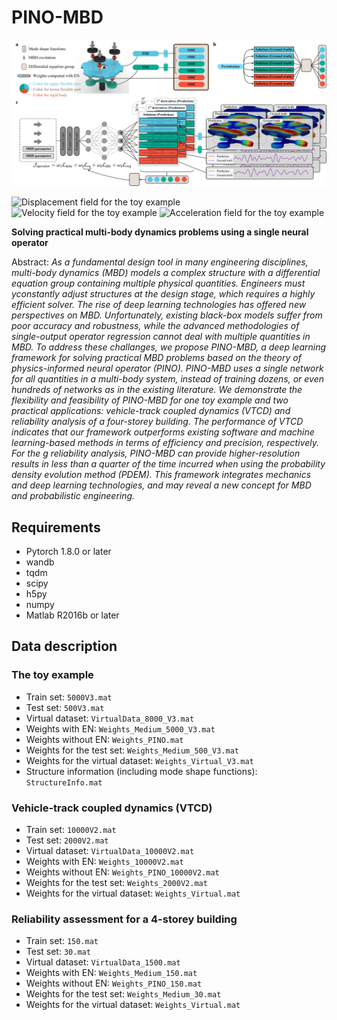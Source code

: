# PINO-MBD

![PINO Diagram](docs/Fig1.jpg)

<img src="docs/Displacement Field.gif" alt="Displacement field for the toy example" width="720" height="250"/>
<img src="docs/Velocity Field.gif" alt="Velocity field for the toy example" width="720" height="250"/>
<img src="docs/Acceleration Field.gif" alt="Acceleration field for the toy example" width="720" height="250"/>

**Solving practical multi-body dynamics problems using a single neural operator**

Abstract: *As a fundamental design tool in many engineering disciplines, multi-body dynamics (MBD) models a complex structure with a differential equation group containing multiple physical quantities. Engineers must yconstantly adjust structures at the design stage, which requires a highly efficient solver. The rise of deep learning technologies has offered new perspectives on MBD. Unfortunately, existing black-box models suffer from poor accuracy and robustness, while the advanced methodologies of single-output operator regression cannot deal with multiple quantities in MBD. To address these challanges, we propose PINO-MBD, a deep learning framework for solving practical MBD problems based on the theory of physics-informed neural operator (PINO). PINO-MBD uses a single network for all quantities in a multi-body system, instead of training dozens, or even hundreds of networks as in the existing literature. We demonstrate the flexibility and feasibility of PINO-MBD for one toy example and two practical applications: vehicle-track coupled dynamics (VTCD) and reliability analysis of a four-storey building. The performance of VTCD indicates that our framework outperforms existing software and machine learning-based methods in terms of efficiency and precision, respectively. For the g reliability analysis, PINO-MBD can provide higher-resolution results in less than a quarter of the time incurred when using the probability density evolution method (PDEM). This framework integrates mechanics and deep learning technologies, and may reveal a new concept for MBD and probabilistic engineering.*
## Requirements
- Pytorch 1.8.0 or later
- wandb
- tqdm
- scipy
- h5py
- numpy
- Matlab R2016b or later

## Data description
### The toy example
- Train set: `5000V3.mat`
- Test set: `500V3.mat`
- Virtual dataset: `VirtualData_8000_V3.mat`
- Weights with EN: `Weights_Medium_5000_V3.mat`
- Weights without EN: `Weights_PINO.mat`
- Weights for the test set: `Weights_Medium_500_V3.mat`
- Weights for the virtual dataset: `Weights_Virtual_V3.mat`
- Structure information (including mode shape functions): `StructureInfo.mat`

### Vehicle-track coupled dynamics (VTCD)
- Train set: `10000V2.mat`
- Test set: `2000V2.mat`
- Virtual dataset: `VirtualData_10000V2.mat`
- Weights with EN: `Weights_10000V2.mat`
- Weights without EN: `Weights_PINO_10000V2.mat`
- Weights for the test set: `Weights_2000V2.mat`
- Weights for the virtual dataset: `Weights_Virtual.mat`

### Reliability assessment for a 4-storey building
- Train set: `150.mat`
- Test set: `30.mat`
- Virtual dataset: `VirtualData_1500.mat`
- Weights with EN: `Weights_Medium_150.mat`
- Weights without EN: `Weights_PINO_150.mat`
- Weights for the test set: `Weights_Medium_30.mat`
- Weights for the virtual dataset: `Weights_Virtual.mat`


